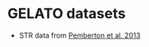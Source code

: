 
GELATO datasets
===============


- STR data from [Pemberton et al. 2013](https://doi.org/10.1534/g3.113.005728)


